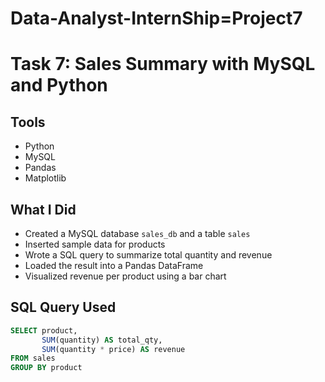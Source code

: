 # Data-Analyst-InternShip=Project7

# Task 7: Sales Summary with MySQL and Python

## Tools
- Python
- MySQL
- Pandas
- Matplotlib

## What I Did
- Created a MySQL database `sales_db` and a table `sales`
- Inserted sample data for products
- Wrote a SQL query to summarize total quantity and revenue
- Loaded the result into a Pandas DataFrame
- Visualized revenue per product using a bar chart

## SQL Query Used
```sql
SELECT product, 
       SUM(quantity) AS total_qty,
       SUM(quantity * price) AS revenue
FROM sales
GROUP BY product
